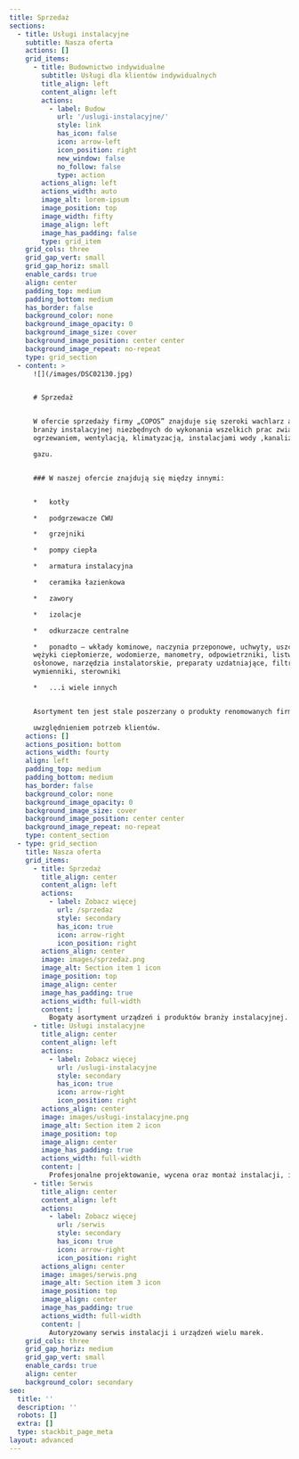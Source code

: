 ```yaml
---
title: Sprzedaż
sections:
  - title: Usługi instalacyjne
    subtitle: Nasza oferta
    actions: []
    grid_items:
      - title: Budownictwo indywidualne
        subtitle: Usługi dla klientów indywidualnych
        title_align: left
        content_align: left
        actions:
          - label: Budow
            url: '/uslugi-instalacyjne/'
            style: link
            has_icon: false
            icon: arrow-left
            icon_position: right
            new_window: false
            no_follow: false
            type: action
        actions_align: left
        actions_width: auto
        image_alt: lorem-ipsum
        image_position: top
        image_width: fifty
        image_align: left
        image_has_padding: false
        type: grid_item
    grid_cols: three
    grid_gap_vert: small
    grid_gap_horiz: small
    enable_cards: true
    align: center
    padding_top: medium
    padding_bottom: medium
    has_border: false
    background_color: none
    background_image_opacity: 0
    background_image_size: cover
    background_image_position: center center
    background_image_repeat: no-repeat
    type: grid_section
  - content: >
      ![](/images/DSC02130.jpg)


      # Sprzedaż


      W ofercie sprzedaży firmy „COPOS” znajduje się szeroki wachlarz artykułów
      branży instalacyjnej niezbędnych do wykonania wszelkich prac związanych z
      ogrzewaniem, wentylacją, klimatyzacją, instalacjami wody ,kanalizacji i

      gazu.


      ### W naszej ofercie znajdują się między innymi:


      *   kotły

      *   podgrzewacze CWU

      *   grzejniki

      *   pompy ciepła

      *   armatura instalacyjna

      *   ceramika łazienkowa

      *   zawory

      *   izolacje

      *   odkurzacze centralne

      *   ponadto – wkłady kominowe, naczynia przeponowe, uchwyty, uszczelki,
      wężyki ciepłomierze, wodomierze, manometry, odpowietrzniki, listwy
      osłonowe, narzędzia instalatorskie, preparaty uzdatniające, filtry,
      wymienniki, sterowniki

      *   ...i wiele innych


      Asortyment ten jest stale poszerzany o produkty renomowanych firm, z

      uwzględnieniem potrzeb klientów.
    actions: []
    actions_position: bottom
    actions_width: fourty
    align: left
    padding_top: medium
    padding_bottom: medium
    has_border: false
    background_color: none
    background_image_opacity: 0
    background_image_size: cover
    background_image_position: center center
    background_image_repeat: no-repeat
    type: content_section
  - type: grid_section
    title: Nasza oferta
    grid_items:
      - title: Sprzedaż
        title_align: center
        content_align: left
        actions:
          - label: Zobacz więcej
            url: /sprzedaz
            style: secondary
            has_icon: true
            icon: arrow-right
            icon_position: right
        actions_align: center
        image: images/sprzedaż.png
        image_alt: Section item 1 icon
        image_position: top
        image_align: center
        image_has_padding: true
        actions_width: full-width
        content: |
          Bogaty asortyment urządzeń i produktów branży instalacyjnej.
      - title: Usługi instalacyjne
        title_align: center
        content_align: left
        actions:
          - label: Zobacz więcej
            url: /uslugi-instalacyjne
            style: secondary
            has_icon: true
            icon: arrow-right
            icon_position: right
        actions_align: center
        image: images/usługi-instalacyjne.png
        image_alt: Section item 2 icon
        image_position: top
        image_align: center
        image_has_padding: true
        actions_width: full-width
        content: |
          Profesjonalne projektowanie, wycena oraz montaż instalacji, i inne.
      - title: Serwis
        title_align: center
        content_align: left
        actions:
          - label: Zobacz więcej
            url: /serwis
            style: secondary
            has_icon: true
            icon: arrow-right
            icon_position: right
        actions_align: center
        image: images/serwis.png
        image_alt: Section item 3 icon
        image_position: top
        image_align: center
        image_has_padding: true
        actions_width: full-width
        content: |
          Autoryzowany serwis instalacji i urządzeń wielu marek.
    grid_cols: three
    grid_gap_horiz: medium
    grid_gap_vert: small
    enable_cards: true
    align: center
    background_color: secondary
seo:
  title: ''
  description: ''
  robots: []
  extra: []
  type: stackbit_page_meta
layout: advanced
---
```

